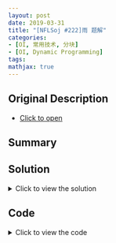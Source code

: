 ```yaml
---
layout: post
date: 2019-03-31
title: "[NFLSoj #222]雨 题解"
categories:
- [OI, 常用技术, 分块]
- [OI, Dynamic Programming]
tags:
mathjax: true
---
```


## Original Description
- [Click to open]()

## Summary
<!-- more -->
## Solution
<details>
<summary>Click to view the solution</summary>

</details>

## Code
<details>
<summary>Click to view the code</summary>
```cpp
```
</details>